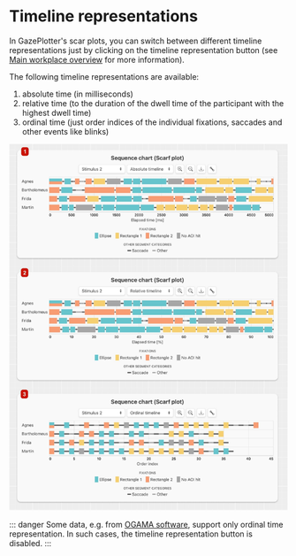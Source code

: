 # Timeline representations
In GazePlotter's scar plots, you can switch between different timeline representations just by clicking on the timeline representation button (see [Main workplace overview](/basic/index.md#main-workplace-overview) for more information). 

The following timeline representations are available:
1. absolute time (in milliseconds)
2. relative time (to the duration of the dwell time of the participant with the highest dwell time)
3. ordinal time (just order indices of the individual fixations, saccades and other events like blinks)

![](./img/timeline-representations/1.jpg)

::: danger
Some data, e.g. from [OGAMA software](/upload-data/ogama.md), support only ordinal time representation. In such cases, the timeline representation button is disabled.
:::